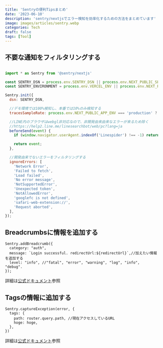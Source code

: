 ```yaml
---
title: 'Sentryの便利Tipsまとめ'
date: '2023-06-10'
description: 'sentry/nextjsでエラー検知を効率化するための方法をまとめています'
image: images/articles/sentry.webp
categories: Tech
draft: false
tags: [Tool]
---
```


## 不要な通知をフィルタリングする

```js:sentry.client.config.js

import * as Sentry from '@sentry/nextjs'

const SENTRY_DSN = process.env.SENTRY_DSN || process.env.NEXT_PUBLIC_SENTRY_DSN;
const SENTRY_ENVIRONMENT = process.env.VERCEL_ENV || process.env.NEXT_PUBLIC_VERCEL_ENV || 'development';

Sentry.init({
  dsn: SENTRY_DSN,

  //デモ環境では100%検知し、本番では10%のみ検知する
  tracesSampleRate: process.env.NEXT_PUBLIC_APP_ENV === 'production' ? 0.1 : 1.0,

  //LINE内のブラウザはwebgl非対応なので、非開発由来由来なエラーが来るため除く
  //https://help2.line.me/linesearchbot/web/pc?lang=ja
  beforeSend(event) {
    if (window.navigator.userAgent.indexOf('Linespider') !== -1) return null;

    return event;
  },

  //開発由来でないエラーをフィルタリングする
  ignoreErrors: [
    'Network Error',
    'Failed to fetch',
    'Load failed',
    'No error message',
    'NotSupportedError',
    'Unexpected token',
    'NotAllowedError',
    'googlefc is not defined',
    'safari-web-extension://',
    'Request aborted',
  ],
});

```

## Breadcrumbsに情報を追加する
```js:ログイン成功後
Sentry.addBreadcrumb({
  category: "auth",
  message: `Login successful. redirectUrl:${redirectUrl}`,//加えたい情報を追加する
  level: "info", //"fatal", "error", "warning", "log", "info", "debug".
});
```
詳細は[公式ドキュメント](https://docs.sentry.io/product/issues/issue-details/breadcrumbs/)参照


## Tagsの情報に追加する
```js:fetchのエラーハンドリング
Sentry.captureException(error, {
  tags: {
    path: router.query.path, //現在アクセスしているURL
    hoge: hoge,
  },
})
```

詳細は[公式ドキュメント](https://docs.sentry.io/platforms/unreal/enriching-events/tags/)参照
